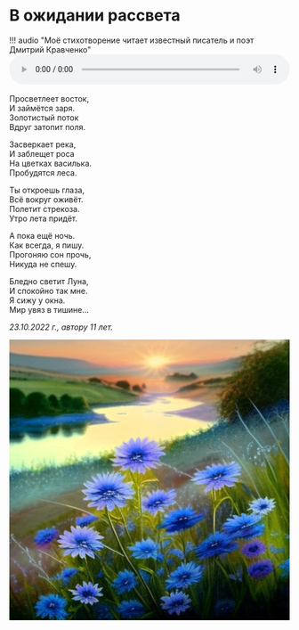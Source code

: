 # В ожидании рассвета

!!! audio "Моё стихотворение читает известный писатель и поэт Дмитрий Кравченко"
    <audio controls preload="metadata" style="width: 100%">
        <source src="/audio/poems/before-sunrise.ogg" type="audio/ogg">
        <source src="/audio/poems/before-sunrise.mp3" type="audio/mpeg">
        Ваш браузер не поддерживает воспроизведение звука на странице.
        Вы можете <a href="/audio/poems/before-sunrise.mp3">скачать аудио</a>.
    </audio>

Просветлеет восток,  
И займётся заря.  
Золотистый поток  
Вдруг затопит поля.

Засверкает река,  
И заблещет роса  
На цветках василька.  
Пробудятся леса.

Ты откроешь глаза,  
Всё вокруг оживёт.  
Полетит стрекоза.  
Утро лета придёт.

А пока ещё ночь.  
Как всегда, я пишу.  
Прогоняю сон прочь,  
Никуда не спешу.

Бледно светит Луна,  
И спокойно так мне.  
Я сижу у окна.  
Мир увяз в тишине...

*23.10.2022 г., автору 11 лет.*

![В ожидании рассвета](../images/before-sunrise.jpg)
